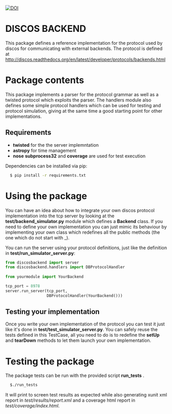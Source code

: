 
[![DOI](https://zenodo.org/badge/doi/10.5281/zenodo.34127.svg)](http://dx.doi.org/10.5281/zenodo.34127)

# DISCOS BACKEND

This package defines a reference implementation for the protocol used by
discos for communicating with external backends. The protocol is defined
at
http://discos.readthedocs.org/en/latest/developer/protocols/backends.html

# Package contents

This package implements a parser for the protocol grammar as well as a
twisted protocol which exploits the parser. 
The handlers module also defines some simple protocol handlers which can
be used for testing and protocol simulation, giving at the same time a
good starting point for other implementations.

## Requirements

  * **twisted** for the the server implemntation 
  * **astropy** for time management
  * **nose** **subprocess32** and **coverage** are used for test execution

Dependencies can be installed via pip:

```bash
  $ pip install -r requirements.txt
```

# Using the package

You can have an idea about how to integrate your own discos protocol 
implementation into the tcp server by looking at the 
**test/backend_simulator.py** module which defines a **Backend** class. 
If you need to define your own implementation you can just mimic its 
behaviour by implementing your own class which redefines all the public 
methods (the one which do not start with _). 

You can run the server using your protocol definitions, just like 
the definition in **test/run_simulator_server.py**:

```python
from discosbackend import server
from discosbackend.handlers import DBProtocolHandler
 
from yourmodule import YourBackend

tcp_port = 8978
server.run_server(tcp_port,
                  DBProtocolHandler(YourBackend()))
```

## Testing your implementation

Once you write your own implementation of the protocol you can test it 
just like it's done in **test/test_simulator_server.py**. You can safely 
reuse the tests defined in this TestCase, all you need to do is to 
redefine the **setUp** and **tearDown** methods to let them launch 
your own implementation.

# Testing the package

The package tests can be run with the provided script **run_tests** .

```bash
  $./run_tests
```

It will print to screen test results as expected while also generating xunit xml
report in *test/results/report.xml* and a coverage html report in
*test/coverage/index.html*.


